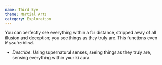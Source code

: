 ```yaml
---
name: Third Eye
theme: Martial Arts
category: Exploration
---
```


You can perfectly see everything within a far distance, stripped away of all illusion and deception; you see things as they truly are. This functions even if you're blind. 

* *Describe*: Using supernatural senses, seeing things as they truly are, sensing everything within your ki aura.